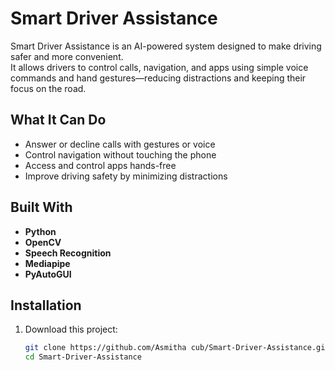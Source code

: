 # Smart Driver Assistance

Smart Driver Assistance is an AI-powered system designed to make driving safer and more convenient.  
It allows drivers to control calls, navigation, and apps using simple voice commands and hand gestures—reducing distractions and keeping their focus on the road.



##  What It Can Do
- Answer or decline calls with gestures or voice
- Control navigation without touching the phone
- Access and control apps hands-free
- Improve driving safety by minimizing distractions



##  Built With
- **Python**
- **OpenCV**
- **Speech Recognition**
- **Mediapipe**
- **PyAutoGUI**



##  Installation
1. Download this project:
   ```bash
   git clone https://github.com/Asmitha cub/Smart-Driver-Assistance.git
   cd Smart-Driver-Assistance
